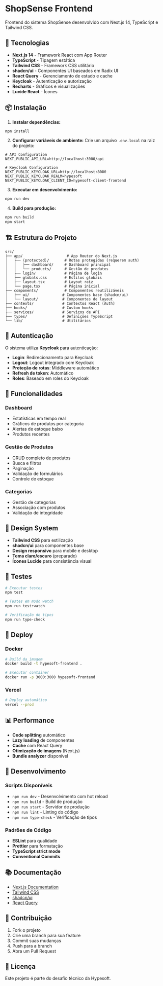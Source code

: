 # ShopSense Frontend

Frontend do sistema ShopSense desenvolvido com Next.js 14, TypeScript e Tailwind CSS.

## 🚀 Tecnologias

- **Next.js 14** - Framework React com App Router
- **TypeScript** - Tipagem estática
- **Tailwind CSS** - Framework CSS utilitário
- **shadcn/ui** - Componentes UI baseados em Radix UI
- **React Query** - Gerenciamento de estado e cache
- **Keycloak** - Autenticação e autorização
- **Recharts** - Gráficos e visualizações
- **Lucide React** - Ícones

## 📦 Instalação

1. **Instalar dependências:**

```bash
npm install
```

2. **Configurar variáveis de ambiente:**
   Crie um arquivo `.env.local` na raiz do projeto:

```env
# API Configuration
NEXT_PUBLIC_API_URL=http://localhost:3000/api

# Keycloak Configuration
NEXT_PUBLIC_KEYCLOAK_URL=http://localhost:8080
NEXT_PUBLIC_KEYCLOAK_REALM=hypesoft
NEXT_PUBLIC_KEYCLOAK_CLIENT_ID=hypesoft-client-frontend
```

3. **Executar em desenvolvimento:**

```bash
npm run dev
```

4. **Build para produção:**

```bash
npm run build
npm start
```

## 🏗️ Estrutura do Projeto

```
src/
├── app/                    # App Router do Next.js
│   ├── (protected)/       # Rotas protegidas (requerem auth)
│   │   ├── dashboard/     # Dashboard principal
│   │   └── products/      # Gestão de produtos
│   ├── login/             # Página de login
│   ├── globals.css        # Estilos globais
│   ├── layout.tsx         # Layout raiz
│   └── page.tsx           # Página inicial
├── components/            # Componentes reutilizáveis
│   ├── ui/               # Componentes base (shadcn/ui)
│   └── layout/           # Componentes de layout
├── contexts/             # Contextos React (Auth)
├── hooks/                # Custom hooks
├── services/             # Serviços de API
├── types/                # Definições TypeScript
└── lib/                  # Utilitários
```

## 🔐 Autenticação

O sistema utiliza **Keycloak** para autenticação:

- **Login**: Redirecionamento para Keycloak
- **Logout**: Logout integrado com Keycloak
- **Proteção de rotas**: Middleware automático
- **Refresh de token**: Automático
- **Roles**: Baseado em roles do Keycloak

## 📱 Funcionalidades

### Dashboard

- Estatísticas em tempo real
- Gráficos de produtos por categoria
- Alertas de estoque baixo
- Produtos recentes

### Gestão de Produtos

- CRUD completo de produtos
- Busca e filtros
- Paginação
- Validação de formulários
- Controle de estoque

### Categorias

- Gestão de categorias
- Associação com produtos
- Validação de integridade

## 🎨 Design System

- **Tailwind CSS** para estilização
- **shadcn/ui** para componentes base
- **Design responsivo** para mobile e desktop
- **Tema claro/escuro** (preparado)
- **Ícones Lucide** para consistência visual

## 🧪 Testes

```bash
# Executar testes
npm test

# Testes em modo watch
npm run test:watch

# Verificação de tipos
npm run type-check
```

## 🚀 Deploy

### Docker

```bash
# Build da imagem
docker build -t hypesoft-frontend .

# Executar container
docker run -p 3000:3000 hypesoft-frontend
```

### Vercel

```bash
# Deploy automático
vercel --prod
```

## 📊 Performance

- **Code splitting** automático
- **Lazy loading** de componentes
- **Cache** com React Query
- **Otimização de imagens** (Next.js)
- **Bundle analyzer** disponível

## 🔧 Desenvolvimento

### Scripts Disponíveis

- `npm run dev` - Desenvolvimento com hot reload
- `npm run build` - Build de produção
- `npm run start` - Servidor de produção
- `npm run lint` - Linting do código
- `npm run type-check` - Verificação de tipos

### Padrões de Código

- **ESLint** para qualidade
- **Prettier** para formatação
- **TypeScript strict mode**
- **Conventional Commits**

## 📚 Documentação

- [Next.js Documentation](https://nextjs.org/docs)
- [Tailwind CSS](https://tailwindcss.com/docs)
- [shadcn/ui](https://ui.shadcn.com/)
- [React Query](https://tanstack.com/query/latest)

## 🤝 Contribuição

1. Fork o projeto
2. Crie uma branch para sua feature
3. Commit suas mudanças
4. Push para a branch
5. Abra um Pull Request

## 📄 Licença

Este projeto é parte do desafio técnico da Hypesoft.
